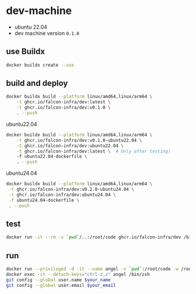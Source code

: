# dev-machine

- ubuntu 22.04
- dev machine version `0.1.0`

## use Buildx
   ```bash
   docker buildx create --use
   ```

## build and deploy

```bash
docker buildx build --platform linux/amd64,linux/arm64 \
    -t ghcr.io/falcon-infra/dev:latest \
    -t ghcr.io/falcon-infra/dev:v0.1.0 \
    . --push
```

ubuntu22.04
```bash
docker buildx build --platform linux/amd64,linux/arm64 \
    -t ghcr.io/falcon-infra/dev:v0.1.0-ubuntu22.04 \
    -t ghcr.io/falcon-infra/dev:ubuntu22.04 \
    -t ghcr.io/falcon-infra/dev:latest \  # Only after testing!
    -f ubuntu22.04-dockerfile \
    . --push
```
ubuntu24.04
   ```bash
docker buildx build --platform linux/amd64,linux/arm64 \
    -t ghcr.io/falcon-infra/dev:v0.2.0-ubuntu24.04 \
    -t ghcr.io/falcon-infra/dev:ubuntu24.04 \
    -f ubuntu24.04-dockerfile \
    . --push
   ```

## test

```bash
docker run -it --rm -v `pwd`/..:/root/code ghcr.io/falcon-infra/dev /bin/zsh
```

## run

```bash
docker run --privileged -d -it --name angel -v `pwd`:/root/code -w /root/code ghcr.io/falcon-infra/dev:ubuntu24.04
docker exec -it --detach-keys="ctrl-z,z" angel /bin/zsh
git config --global user.name $your_name
git config --global user.email $your_email
```
